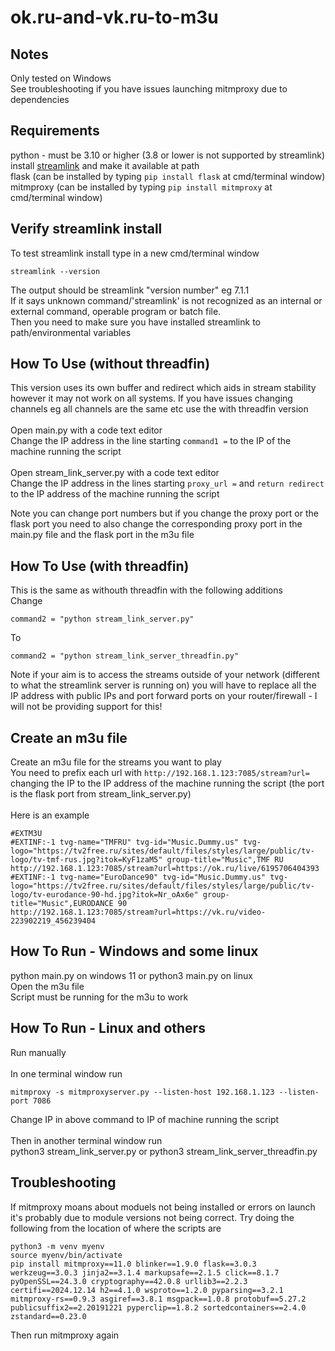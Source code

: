 # ok.ru-and-vk.ru-to-m3u

## Notes
Only tested on Windows <br>
See troubleshooting if you have issues launching mitmproxy due to dependencies

## Requirements
python - must be 3.10 or higher (3.8 or lower is not supported by streamlink) <br>
install [streamlink](https://streamlink.github.io/install.html) and make it available at path <br>
flask (can be installed by typing ```pip install flask``` at cmd/terminal window) <br>
mitmproxy (can be installed by typing ```pip install mitmproxy``` at cmd/terminal window)

## Verify streamlink install
To test streamlink install type in a new cmd/terminal window
```
streamlink --version
```
The output should be
streamlink "version number" eg 7.1.1 <br>
If it says unknown command/'streamlink' is not recognized as an internal or external command,
operable program or batch file. <br>
Then you need to make sure you have installed streamlink to path/environmental variables

## How To Use (without threadfin)
This version uses its own buffer and redirect which aids in stream stability however it may not work on all systems. If you have issues changing channels eg all channels are the same etc use the with threadfin version <br>
<br>
Open main.py with a code text editor <br>
Change the IP address in the line starting ```command1 =``` to the IP of the machine running the script <br>
<br>
Open stream_link_server.py with a code text editor <br>
Change the IP address in the lines starting ```proxy_url =``` and ```return redirect``` to the IP address of the machine running the script <br>

Note you can change port numbers but if you change the proxy port or the flask port you need to also change the corresponding proxy port in the main.py file and the flask port in the m3u file

## How To Use (with threadfin)
This is the same as withouth threadfin with the following additions <br>
Change <br>
```
command2 = "python stream_link_server.py"
```
To <br>
```
command2 = "python stream_link_server_threadfin.py"
```

Note if your aim is to access the streams outside of your network (different to what the streamlink server is running on) you will have to replace all the IP address with public IPs and port forward ports on your router/firewall - I will not be providing support for this!

## Create an m3u file
Create an m3u file for the streams you want to play <br>
You need to prefix each url with ```http://192.168.1.123:7085/stream?url=``` changing the IP to the IP address of the machine running the script (the port is the flask port from stream_link_server.py) <br>
<br>
Here is an example

```
#EXTM3U
#EXTINF:-1 tvg-name="TMFRU" tvg-id="Music.Dummy.us" tvg-logo="https://tv2free.ru/sites/default/files/styles/large/public/tv-logo/tv-tmf-rus.jpg?itok=KyF1zaM5" group-title="Music",TMF RU
http://192.168.1.123:7085/stream?url=https://ok.ru/live/6195706404393
#EXTINF:-1 tvg-name="EuroDance90" tvg-id="Music.Dummy.us" tvg-logo="https://tv2free.ru/sites/default/files/styles/large/public/tv-logo/tv-eurodance-90-hd.jpg?itok=Nr_oAx6e" group-title="Music",EURODANCE 90
http://192.168.1.123:7085/stream?url=https://vk.ru/video-223902219_456239404
```

## How To Run - Windows and some linux
python main.py on windows 11 or python3 main.py on linux
<br>
Open the m3u file <br>
Script must be running for the m3u to work

## How To Run - Linux and others
Run manually <br>
<br>
In one terminal window run
```
mitmproxy -s mitmproxyserver.py --listen-host 192.168.1.123 --listen-port 7086
```

Change IP in above command to IP of machine running the script <br>
<br>
Then in another terminal window run <br>
python3 stream_link_server.py or python3 stream_link_server_threadfin.py

## Troubleshooting
If mitmproxy moans about moduels not being installed or errors on launch it's probably due to module versions not being correct. Try doing the following from the location of where the scripts are <br>

```
python3 -m venv myenv
source myenv/bin/activate
pip install mitmproxy==11.0 blinker==1.9.0 flask==3.0.3 werkzeug==3.0.3 jinja2==3.1.4 markupsafe==2.1.5 click==8.1.7 pyOpenSSL==24.3.0 cryptography==42.0.8 urllib3==2.2.3 certifi==2024.12.14 h2==4.1.0 wsproto==1.2.0 pyparsing==3.2.1 mitmproxy-rs==0.9.3 asgiref==3.8.1 msgpack==1.0.8 protobuf==5.27.2 publicsuffix2==2.20191221 pyperclip==1.8.2 sortedcontainers==2.4.0 zstandard==0.23.0
```

Then run mitmproxy again
